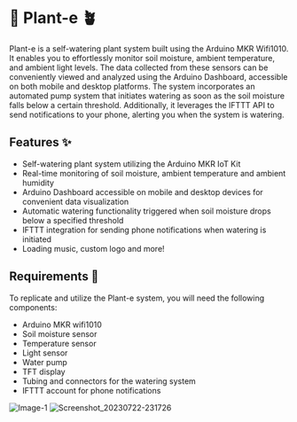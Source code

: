 # :cactus: Plant-e :potted_plant:
Plant-e is a self-watering plant system built using the Arduino MKR Wifi1010. It enables you to effortlessly monitor soil moisture, ambient temperature, and ambient light levels. The data collected from these sensors can be conveniently viewed and analyzed using the Arduino Dashboard, accessible on both mobile and desktop platforms. The system incorporates an automated pump system that initiates watering as soon as the soil moisture falls below a certain threshold. Additionally, it leverages the IFTTT API to send notifications to your phone, alerting you when the system is watering.

## Features ✨
- Self-watering plant system utilizing the Arduino MKR IoT Kit
- Real-time monitoring of soil moisture, ambient temperature and ambient humidity
- Arduino Dashboard accessible on mobile and desktop devices for convenient data visualization
- Automatic watering functionality triggered when soil moisture drops below a specified threshold
- IFTTT integration for sending phone notifications when watering is initiated
- Loading music, custom logo and more!

## Requirements 📝
To replicate and utilize the Plant-e system, you will need the following components:

- Arduino MKR wifi1010
- Soil moisture sensor
- Temperature sensor
- Light sensor
- Water pump
- TFT display
- Tubing and connectors for the watering system
- IFTTT account for phone notifications

![Image-1](https://github.com/Isaaruwu/Plant-e/assets/89482200/65e045cb-3f73-45cd-9feb-3807b016b28c)
![Screenshot_20230722-231726](https://github.com/Isaaruwu/Plant-e/assets/89482200/cd880a75-dc7a-45e9-acf9-80de5077be10)
